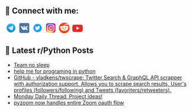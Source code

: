 ## 🔎 Connect with me:
[<img src="https://github.com/bullbesh/bullbesh/blob/main/images/Telegram.png" width="32" height="32" />](https://t.me/bullbesh)
[<img src="https://github.com/bullbesh/bullbesh/blob/main/images/VK.png" width="32" height="32" />](https://vk.com/bullbesh)
[<img src="https://github.com/bullbesh/bullbesh/blob/main/images/Twitter.png" width="32" height="32" />](https://twitter.com/bullbesh1)
[<img src="https://github.com/bullbesh/bullbesh/blob/main/images/Instagram.png" width="32" height="32" />](https://www.instagram.com/bullbesh)
[<img src="https://github.com/bullbesh/bullbesh/blob/main/images/Reddit.png" width="32" height="32" />](https://www.reddit.com/user/bullbesh)
[<img src="https://github.com/bullbesh/bullbesh/blob/main/images/YouTube.png" width="32" height="32" />](https://www.youtube.com/channel/UCtfjRs6uzgq5mfm8S06WTcg)

## 📕 Latest r/Python Posts
<!-- BLOG-POST-LIST:START -->
- [Team no sleep](https://www.reddit.com/r/Python/comments/13unqin/team_no_sleep/)
- [help me for programing in python](https://www.reddit.com/r/Python/comments/13uhpwn/help_me_for_programing_in_python/)
- [GitHub - vladkens/twscrape: Twitter Search &amp; GraphQL API scrapper with authorization support. Allows you to scrape search results, User&#39;s profiles &lpar;followers/following&rpar; and Tweets &lpar;favoriters/retweeters&rpar;.](https://www.reddit.com/r/Python/comments/13ufgvs/github_vladkenstwscrape_twitter_search_graphql/)
- [Monday Daily Thread: Project ideas!](https://www.reddit.com/r/Python/comments/13uf702/monday_daily_thread_project_ideas/)
- [pyzoom now handles entire Zoom oauth flow](https://www.reddit.com/r/Python/comments/13ueq53/pyzoom_now_handles_entire_zoom_oauth_flow/)
<!-- BLOG-POST-LIST:END -->
